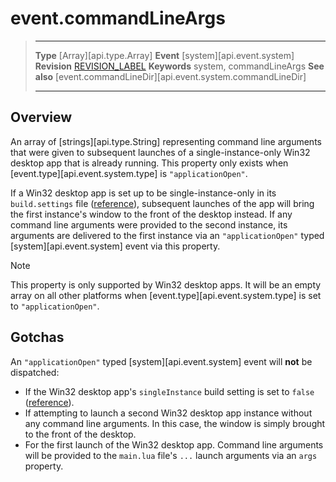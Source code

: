 
# event.commandLineArgs

> --------------------- ------------------------------------------------------------------------------------------
> __Type__              [Array][api.type.Array]
> __Event__             [system][api.event.system]
> __Revision__          [REVISION_LABEL](REVISION_URL)
> __Keywords__          system, commandLineArgs
> __See also__			[event.commandLineDir][api.event.system.commandLineDir]
> --------------------- ------------------------------------------------------------------------------------------

## Overview

An array of [strings][api.type.String] representing command line arguments that were given to subsequent launches of a <nobr>single-instance-only</nobr> Win32 desktop app that is already running. This property only exists when [event.type][api.event.system.type] is `"applicationOpen"`.

If a Win32 desktop app is set up to be <nobr>single-instance-only</nobr> in its `build.settings` file \([reference][REFLINK 1]\), subsequent launches of the app will bring the first instance's window to the front of the desktop instead. If any command line arguments were provided to the second instance, its arguments are delivered to the first instance via an `"applicationOpen"` typed [system][api.event.system] event via this property.

<div class="guide-notebox">
<div class="notebox-title">Note</div>

This property is only supported by Win32 desktop apps. It will be an empty array on all other platforms when [event.type][api.event.system.type] is set to `"applicationOpen"`.

</div>

## Gotchas

An `"applicationOpen"` typed [system][api.event.system] event will __not__ be dispatched:

* If the Win32 desktop app's `singleInstance` build setting is set to `false` \([reference][REFLINK 1]\).
* If attempting to launch a second Win32 desktop app instance without any command line arguments. In this case, the window is simply brought to the front of the desktop.
* For the first launch of the Win32 desktop app. Command line arguments will be provided to the `main.lua` file's `...` launch arguments via an `args` property.

<!--- REFERENCE LINK -->

[REFLINK 1]: ../../../guide/distribution/win32Build/index.html#singleinstance
